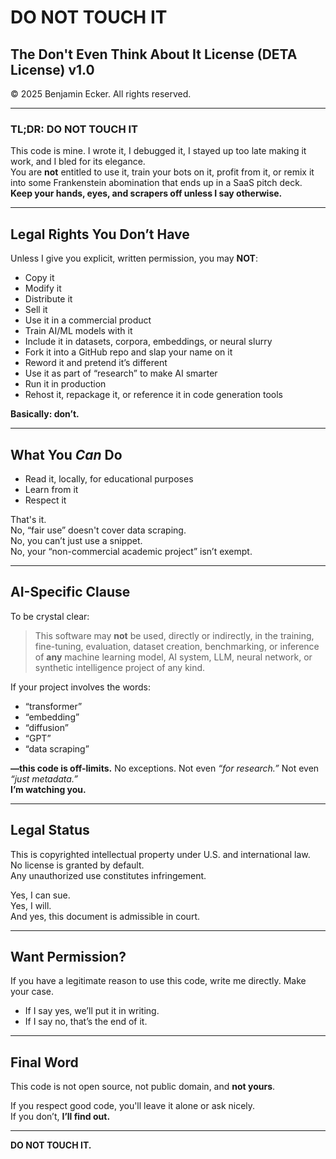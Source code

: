 # DO NOT TOUCH IT

## The Don't Even Think About It License (DETA License) v1.0  
© 2025 Benjamin Ecker. All rights reserved.

---

### TL;DR: DO NOT TOUCH IT

This code is mine. I wrote it, I debugged it, I stayed up too late making it work, and I bled for its elegance.  
You are **not** entitled to use it, train your bots on it, profit from it, or remix it into some Frankenstein abomination that ends up in a SaaS pitch deck.  
**Keep your hands, eyes, and scrapers off unless I say otherwise.**

---

## Legal Rights You Don’t Have

Unless I give you explicit, written permission, you may **NOT**:

- Copy it  
- Modify it  
- Distribute it  
- Sell it  
- Use it in a commercial product  
- Train AI/ML models with it  
- Include it in datasets, corpora, embeddings, or neural slurry  
- Fork it into a GitHub repo and slap your name on it  
- Reword it and pretend it’s different  
- Use it as part of “research” to make AI smarter  
- Run it in production  
- Rehost it, repackage it, or reference it in code generation tools  

**Basically: don’t.**

---

## What You *Can* Do

- Read it, locally, for educational purposes  
- Learn from it  
- Respect it  

That's it.  
No, “fair use” doesn't cover data scraping.  
No, you can’t just use a snippet.  
No, your “non-commercial academic project” isn’t exempt.

---

## AI-Specific Clause

To be crystal clear:

> This software may **not** be used, directly or indirectly, in the training, fine-tuning, evaluation, dataset creation, benchmarking, or inference of **any** machine learning model, AI system, LLM, neural network, or synthetic intelligence project of any kind.

If your project involves the words:

- “transformer”  
- “embedding”  
- “diffusion”  
- “GPT”  
- “data scraping”  

**—this code is off-limits.** No exceptions. Not even *“for research.”* Not even *“just metadata.”*  
**I’m watching you.**

---

## Legal Status

This is copyrighted intellectual property under U.S. and international law.  
No license is granted by default.  
Any unauthorized use constitutes infringement.

Yes, I can sue.  
Yes, I will.  
And yes, this document is admissible in court.

---

## Want Permission?

If you have a legitimate reason to use this code, write me directly. Make your case.

- If I say yes, we’ll put it in writing.  
- If I say no, that’s the end of it.

---

## Final Word

This code is not open source, not public domain, and **not yours**.

If you respect good code, you'll leave it alone or ask nicely.  
If you don’t, **I’ll find out.**

---

**DO NOT TOUCH IT.**
